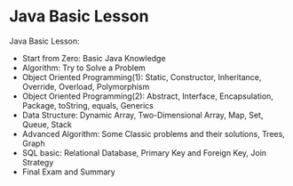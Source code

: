 # Java Basic Lesson

Java Basic Lesson:
- Start from Zero: Basic Java Knowledge
- Algorithm: Try to Solve a Problem
- Object Oriented Programming(1): Static, Constructor, Inheritance, Override, Overload, Polymorphism
- Object Oriented Programming(2): Abstract, Interface, Encapsulation, Package, toString, equals, Generics
- Data Structure: Dynamic Array, Two-Dimensional Array, Map, Set, Queue, Stack
- Advanced Algorithm: Some Classic problems and their solutions, Trees, Graph
- SQL basic: Relational Database, Primary Key and Foreign Key, Join Strategy
- Final Exam and Summary
